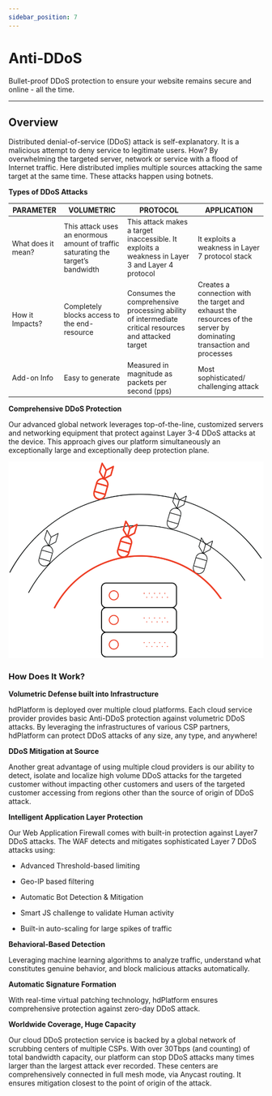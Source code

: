 ```yaml
---
sidebar_position: 7
---
```

# Anti-DDoS

Bullet-proof DDoS protection to ensure your website remains secure and online - all the time.

---

## Overview

Distributed denial-of-service (DDoS) attack is self-explanatory. It is a malicious attempt to deny service to legitimate users. How? By overwhelming the targeted server, network or service with a flood of Internet traffic. Here distributed implies multiple sources attacking the same target at the same time. These attacks happen using botnets.

**Types of DDoS Attacks**

| PARAMETER| VOLUMETRIC| PROTOCOL| APPLICATION|
|--------------------|----------------------|--------------------------------|-----------------------------------|
| What does it mean? | This attack uses an enormous amount of traffic saturating the target’s bandwidth | This attack makes a target inaccessible. It exploits a weakness in Layer 3 and Layer 4 protocol      | It exploits a weakness in Layer 7 protocol stack                                                                     |
| How it Impacts?     | Completely blocks access to the end-resource                                     | Consumes the comprehensive processing ability of intermediate critical resources and attacked target | Creates a connection with the target and exhaust the resources of the server by dominating transaction and processes |
| Add-on Info        | Easy to generate                                                                 | Measured in magnitude as packets per second (pps)                                                    | Most sophisticated/ challenging attack                                                                               |

**Comprehensive DDoS Protection**

Our advanced global network leverages top-of-the-line, customized servers and networking equipment that protect against Layer 3-4 DDoS attacks at the device. This approach gives our platform simultaneously an exceptionally large and exceptionally deep protection plane.

![antiddos](/img/saas/antiddos1.png)

### How Does It Work?

**Volumetric Defense built into Infrastructure**

hdPlatform is deployed over multiple cloud platforms. Each cloud service provider provides basic Anti-DDoS protection against volumetric DDoS attacks. By leveraging the infrastructures of various CSP partners, hdPlatform can protect DDoS attacks of any size, any type, and anywhere! 

**DDoS Mitigation at Source**

Another great advantage of using multiple cloud providers is our ability to detect, isolate and localize high volume  DDoS attacks for the targeted customer without impacting other customers and users of the targeted customer accessing from regions other than the source of origin of DDoS attack.

**Intelligent Application Layer Protection**

Our Web Application Firewall comes with built-in protection against Layer7 DDoS attacks. The WAF detects and mitigates sophisticated Layer 7 DDoS attacks using:

- Advanced Threshold-based limiting

- Geo-IP based filtering

- Automatic Bot Detection & Mitigation

- Smart JS challenge to validate Human activity

- Built-in auto-scaling for large spikes of traffic

**Behavioral-Based Detection**  

Leveraging machine learning algorithms to analyze traffic, understand what constitutes genuine behavior, and block malicious attacks automatically.

**Automatic Signature Formation**  

With real-time virtual patching technology, hdPlatform ensures comprehensive protection against zero-day DDoS attack.

**Worldwide Coverage, Huge Capacity**  

Our cloud DDoS protection service is backed by a global network of scrubbing centers of multiple CSPs. With over 30Tbps (and counting) of total bandwidth capacity, our platform can stop DDoS attacks many times larger than the largest attack ever recorded. These centers are comprehensively connected in full mesh mode, via Anycast routing. It ensures mitigation closest to the point of origin of the attack.



